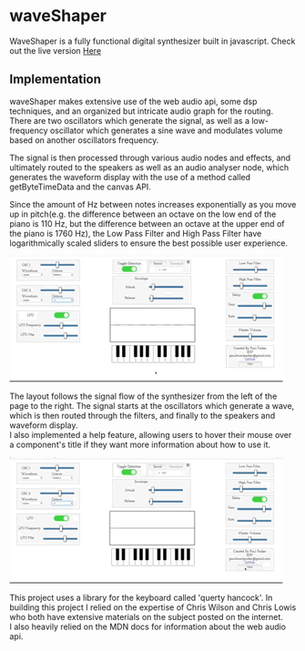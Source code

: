 # waveShaper

WaveShaper is a fully functional digital synthesizer built in javascript.
Check out the live version [Here](https://paulstuartparker.github.io/waveShaper/ "here")

## Implementation

waveShaper makes extensive use of the web audio api, some dsp techniques, and an organized but intricate audio graph for the routing.
There are two oscillators which generate the signal, as well as a low-frequency oscillator which generates a sine wave and modulates volume 
based on another oscillators frequency.  

The signal is then processed through various audio nodes and effects, and ultimately routed to the speakers as well as an audio
analyser node, which generates the waveform display with the use of a method called getByteTimeData and the canvas API. 

Since the amount of Hz between notes increases exponentially as you move up in pitch(e.g. the difference between an octave on the low end of the piano is 110 Hz, but the difference between an octave at the upper end of the piano is 1760 Hz), the Low Pass Filter and High Pass Filter have logarithmically scaled sliders to ensure the best possible user experience.

![delay](delay.gif)


The layout follows the signal flow of the synthesizer from the left of the page to the right. The signal starts at the  oscillators which generate a wave, which is then routed through the filters, and finally to the speakers and waveform display.  
I also implemented a help feature, allowing users to hover their mouse over a component's title if they want more information 
about how to use it.

![modal](modal.gif)

This project uses a library for the keyboard called 'querty hancock'.  In building this project
I relied on the expertise of Chris Wilson and Chris Lowis who both have extensive materials on the subject posted on the internet.  
I also heavily relied on the MDN docs for information about the web audio api.  


